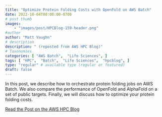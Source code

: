 ```yaml
---
title: "Optimize Protein Folding Costs with OpenFold on AWS Batch"
date: 2022-10-04T00:00:00-0700
# post thumb
images:
    - "images/post/HPCBlog-159-header.png"
#author
author: "Matt Vaughn"
# description
description: " (reposted from AWS HPC Blog)"
# Taxonomies
categories: [ "AWS Batch",  "Life Sciences", ]
tags: [ "HPC",  "Batch",  "Life Sciences",  "hpcblog", ]
type: "regular" # available type (regular or featured)
draft: false
---
```


In this post, we describe how to orchestrate protein folding jobs on AWS Batch. We also compare the performance of OpenFold and AlphaFold on a set of public targets. Finally, we will discuss how to optimize your protein folding costs.

<a href="https://aws.amazon.com/blogs/hpc/optimize-protein-folding-costs-with-openfold-on-aws-batch/" class="btn btn-primary btn-lg active" role="button" aria-pressed="true" style="margin-top: 8px;">Read the Post on the AWS HPC Blog</a>